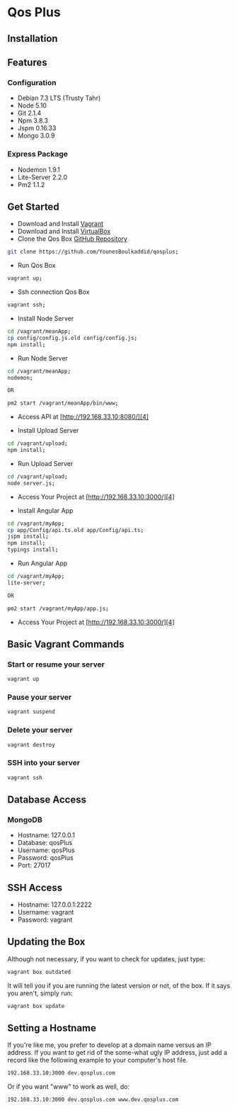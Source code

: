Qos Plus
=================
Installation
-----------------
## Features

### Configuration

- Debian 7.3 LTS (Trusty Tahr)
- Node 5.10
- Git 2.1.4
- Npm 3.8.3
- Jspm 0.16.33
- Mongo 3.0.9

### Express Package

- Nodemon 1.9.1
- Lite-Server 2.2.0
- Pm2 1.1.2



## Get Started

* Download and Install [Vagrant][1]
* Download and Install [VirtualBox][2]
* Clone the Qos Box [GitHub Repository][3]
```bash
git clone https://github.com/YounesBoulkaddid/qosplus;
```
* Run Qos Box

```bash
vagrant up;
```

* Ssh connection Qos Box

```bash
vagrant ssh;
```

* Install Node Server

```bash
cd /vagrant/meanApp;
cp config/config.js.old config/config.js;
npm install;
```

* Run Node Server

```bash
cd /vagrant/meanApp;
nodemon;

OR

pm2 start /vagrant/meanApp/bin/www;

```
* Access API at  [http://192.168.33.10:8080/][4]

* Install Upload Server 

```bash
cd /vagrant/upload;
npm install;
```

* Run Upload Server 

```bash
cd /vagrant/upload;
node server.js;

```

* Access Your Project at  [http://192.168.33.10:3000/][4]



* Install Angular App 

```bash
cd /vagrant/myApp;
cp app/Config/api.ts.old app/Config/api.ts;
jspm install;
npm install;
typings install;
```

* Run Angular App 

```bash
cd /vagrant/myApp;
lite-server;

OR

pm2 start /vagrant/myApp/app.js;
```

* Access Your Project at  [http://192.168.33.10:3000/][4]

## Basic Vagrant Commands


### Start or resume your server
```bash
vagrant up
```

### Pause your server
```bash
vagrant suspend
```

### Delete your server
```bash
vagrant destroy
```

### SSH into your server
```bash
vagrant ssh
```




## Database Access

### MongoDB

- Hostname: 127.0.0.1
- Database: qosPlus
- Username: qosPlus
- Password: qosPlus
- Port: 27017


## SSH Access

- Hostname: 127.0.0.1:2222
- Username: vagrant
- Password: vagrant


## Updating the Box

Although not necessary, if you want to check for updates, just type:

```bash
vagrant box outdated
```

It will tell you if you are running the latest version or not, of the box. If it says you aren't, simply run:

```bash
vagrant box update
```


## Setting a Hostname

If you're like me, you prefer to develop at a domain name versus an IP address. If you want to get rid of the some-what ugly IP address, just add a record like the following example to your computer's host file.

```bash
192.168.33.10:3000 dev.qosplus.com
```

Or if you want "www" to work as well, do:

```bash
192.168.33.10:3000 dev.qosplus.com www.dev.qosplus.com
```



 [1]: https://www.vagrantup.com/downloads.html
 [2]: https://www.virtualbox.org/wiki/Downloads
 [3]: https://github.com/YounesBoulkaddid/qosplus
 [4]: http://192.168.33.10:3000/